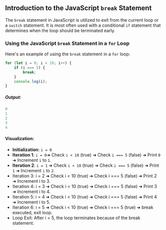 ## Introduction to the JavaScript `break` Statement
The `break` statement in JavaScript is utilized to exit from the current loop or a `switch` statement. It is most often used with a conditional `if` statement that determines when the loop should be terminated early.

### Using the JavaScript `break` Statement in a `for` Loop
Here's an example of using the `break` statement in a `for` loop:

```js
for (let i = 0; i < 10; i++) {
    if (i === 5) {
        break;
    }
    console.log(i);
}
```

##### Output:
```js
0
1
2
3
4
```

#### Visualization:
- **Initialization**: `i = 0`
- **Iteration 1**: `i = 0`➜ Check `i < 10` (true) ➜ Check `i === 5` (false) ➜ Print `0` ➜ Increment `i` to `1`.
- **Iteration 2**: `i = 1` ➜ Check `i < 10` (true) ➜ Check `i === 5` (false) ➜ Print `1` ➜ Increment `i` to `2`.
- Iteration 3: i = 2 ➜ Check i < 10 (true) ➜ Check i === 5 (false) ➜ Print 2 ➜ Increment i to 3.
- Iteration 4: i = 3 ➜ Check i < 10 (true) ➜ Check i === 5 (false) ➜ Print 3 ➜ Increment i to 4.
- Iteration 5: i = 4 ➜ Check i < 10 (true) ➜ Check i === 5 (false) ➜ Print 4 ➜ Increment i to 5.
- Iteration 6: i = 5 ➜ Check i < 10 (true) ➜ Check i === 5 (true) ➜ break executed, exit loop.
- Loop Exit: After i = 5, the loop terminates because of the break statement.